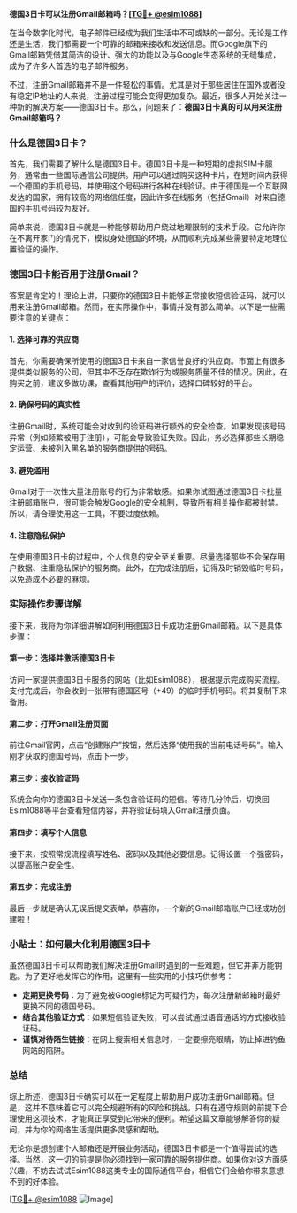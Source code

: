 **德国3日卡可以注册Gmail邮箱吗？[[TG💪+ @esim1088](https://t.me/s/esim1088)]**

在当今数字化时代，电子邮件已经成为我们生活中不可或缺的一部分。无论是工作还是生活，我们都需要一个可靠的邮箱来接收和发送信息。而Google旗下的Gmail邮箱凭借其简洁的设计、强大的功能以及与Google生态系统的无缝集成，成为了许多人首选的电子邮件服务。

不过，注册Gmail邮箱并不是一件轻松的事情。尤其是对于那些居住在国外或者没有稳定IP地址的人来说，注册过程可能会变得更加复杂。最近，很多人开始关注一种新的解决方案——德国3日卡。那么，问题来了：**德国3日卡真的可以用来注册Gmail邮箱吗？**

### 什么是德国3日卡？

首先，我们需要了解什么是德国3日卡。德国3日卡是一种短期的虚拟SIM卡服务，通常由一些国际通信公司提供。用户可以通过购买这种卡片，在短时间内获得一个德国的手机号码，并使用这个号码进行各种在线验证。由于德国是一个互联网发达的国家，拥有较高的网络信任度，因此许多在线服务（包括Gmail）对来自德国的手机号码较为友好。

简单来说，德国3日卡就是一种能够帮助用户绕过地理限制的技术手段。它允许你在不离开家门的情况下，模拟身处德国的环境，从而顺利完成某些需要特定地理位置验证的操作。

### 德国3日卡能否用于注册Gmail？

答案是肯定的！理论上讲，只要你的德国3日卡能够正常接收短信验证码，就可以用来注册Gmail邮箱。然而，在实际操作中，事情并没有那么简单。以下是一些需要注意的关键点：

#### 1. **选择可靠的供应商**
   首先，你需要确保所使用的德国3日卡来自一家信誉良好的供应商。市面上有很多提供类似服务的公司，但其中不乏存在欺诈行为或服务质量不佳的情况。因此，在购买之前，建议多做功课，查看其他用户的评价，选择口碑较好的平台。

#### 2. **确保号码的真实性**
   注册Gmail时，系统可能会对收到的验证码进行额外的安全检查。如果发现该号码异常（例如频繁被用于注册），可能会导致验证失败。因此，务必选择那些长期稳定运营、未被列入黑名单的服务商提供的号码。

#### 3. **避免滥用**
   Gmail对于一次性大量注册账号的行为非常敏感。如果你试图通过德国3日卡批量注册邮箱账户，很可能会触发Google的安全机制，导致所有相关操作都被封禁。所以，请合理使用这一工具，不要过度依赖。

#### 4. **注意隐私保护**
   在使用德国3日卡的过程中，个人信息的安全至关重要。尽量选择那些不会保存用户数据、注重隐私保护的服务商。此外，在完成注册后，记得及时销毁临时号码，以免造成不必要的麻烦。

### 实际操作步骤详解

接下来，我将为你详细讲解如何利用德国3日卡成功注册Gmail邮箱。以下是具体步骤：

#### 第一步：选择并激活德国3日卡
访问一家提供德国3日卡服务的网站（比如Esim1088），根据提示完成购买流程。支付完成后，你会收到一张带有德国区号（+49）的临时手机号码。将其复制下来备用。

#### 第二步：打开Gmail注册页面
前往Gmail官网，点击“创建账户”按钮，然后选择“使用我的当前电话号码”。输入刚才获取的德国号码，点击下一步。

#### 第三步：接收验证码
系统会向你的德国3日卡发送一条包含验证码的短信。等待几分钟后，切换回Esim1088等平台查看短信内容，并将验证码填入Gmail注册页面。

#### 第四步：填写个人信息
接下来，按照常规流程填写姓名、密码以及其他必要信息。记得设置一个强密码，以提高账户安全性。

#### 第五步：完成注册
最后一步就是确认无误后提交表单，恭喜你，一个新的Gmail邮箱账户已经成功创建啦！

### 小贴士：如何最大化利用德国3日卡

虽然德国3日卡可以帮助我们解决注册Gmail时遇到的一些难题，但它并非万能钥匙。为了更好地发挥它的作用，这里有一些实用的小技巧供参考：

- **定期更换号码**：为了避免被Google标记为可疑行为，每次注册新邮箱时最好更换不同的德国号码。
- **结合其他验证方式**：如果短信验证失败，可以尝试通过语音通话的方式接收验证码。
- **谨慎对待陌生链接**：在网上搜索相关信息时，一定要擦亮眼睛，防止掉进钓鱼网站的陷阱。

### 总结

综上所述，德国3日卡确实可以在一定程度上帮助用户成功注册Gmail邮箱。但是，这并不意味着它可以完全规避所有的风险和挑战。只有在遵守规则的前提下合理使用这项技术，才能真正享受到它带来的便利。希望这篇文章能够解答你的疑问，并为你的网络生活提供更多灵感和帮助。

无论你是想创建个人邮箱还是开展业务活动，德国3日卡都是一个值得尝试的选择。当然，这一切的前提是你必须找到一家可靠的服务提供商。如果你对这方面感兴趣，不妨去试试Esim1088这类专业的国际通信平台，相信它们会给你带来意想不到的好体验。

[[TG💪+ @esim1088](https://t.me/s/esim1088) ![Image](https://i.postimg.cc/4NQfJmqS/Snipaste-2025-05-13-00-14-12.png)]